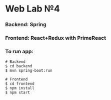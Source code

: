 # Web Lab №4

### Backend: Spring
### Frontend: React+Redux with PrimeReact

### To run app:
```shell
# Backend
$ cd backend
$ mvn spring-boot:run

# Frontend
$ cd frontend
$ npm install
$ npm start
```
